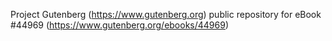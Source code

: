 Project Gutenberg (https://www.gutenberg.org) public repository for eBook #44969 (https://www.gutenberg.org/ebooks/44969)
